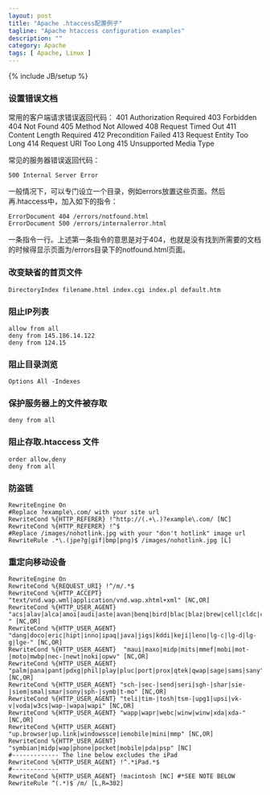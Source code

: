 ```yaml
---
layout: post
title: "Apache .htaccess配置例子"
tagline: "Apache htaccess configuration examples"
description: ""
category: Apache
tags: [ Apache, Linux ]
---
```

{% include JB/setup %}

### 设置错误文档

常用的客户端请求错误返回代码：
	401 Authorization Required
	403 Forbidden
	404 Not Found
	405 Method Not Allowed
	408 Request Timed Out
	411 Content Length Required
	412 Precondition Failed
	413 Request Entity Too Long
	414 Request URI Too Long
	415 Unsupported Media Type

常见的服务器错误返回代码：
	
	500 Internal Server Error

一般情况下，可以专门设立一个目录，例如errors放置这些页面。然后再.htaccess中，加入如下的指令：

	ErrorDocument 404 /errors/notfound.html
	ErrorDocument 500 /errors/internalerror.html

一条指令一行。上述第一条指令的意思是对于404，也就是没有找到所需要的文档的时候得显示页面为/errors目录下的notfound.html页面。

### 改变缺省的首页文件

	DirectoryIndex filename.html index.cgi index.pl default.htm

### 阻止IP列表

	allow from all
	deny from 145.186.14.122
	deny from 124.15

### 阻止目录浏览

	Options All -Indexes

### 保护服务器上的文件被存取

	deny from all

### 阻止存取.htaccess 文件

	order allow,deny
	deny from all

### 防盗链

	RewriteEngine On
	#Replace ?example\.com/ with your site url
	RewriteCond %{HTTP_REFERER} !^http://(.+\.)?example\.com/ [NC]
	RewriteCond %{HTTP_REFERER} !^$
	#Replace /images/nohotlink.jpg with your "don't hotlink" image url
	RewriteRule .*\.(jpe?g|gif|bmp|png)$ /images/nohotlink.jpg [L]

### 重定向移动设备 

	RewriteEngine On
	RewriteCond %{REQUEST_URI} !^/m/.*$
	RewriteCond %{HTTP_ACCEPT} "text/vnd.wap.wml|application/vnd.wap.xhtml+xml" [NC,OR]
	RewriteCond %{HTTP_USER_AGENT} "acs|alav|alca|amoi|audi|aste|avan|benq|bird|blac|blaz|brew|cell|cldc|cmd-" [NC,OR]
	RewriteCond %{HTTP_USER_AGENT} "dang|doco|eric|hipt|inno|ipaq|java|jigs|kddi|keji|leno|lg-c|lg-d|lg-g|lge-" [NC,OR]
	RewriteCond %{HTTP_USER_AGENT}  "maui|maxo|midp|mits|mmef|mobi|mot-|moto|mwbp|nec-|newt|noki|opwv" [NC,OR]
	RewriteCond %{HTTP_USER_AGENT} "palm|pana|pant|pdxg|phil|play|pluc|port|prox|qtek|qwap|sage|sams|sany" [NC,OR]
	RewriteCond %{HTTP_USER_AGENT} "sch-|sec-|send|seri|sgh-|shar|sie-|siem|smal|smar|sony|sph-|symb|t-mo" [NC,OR]
	RewriteCond %{HTTP_USER_AGENT} "teli|tim-|tosh|tsm-|upg1|upsi|vk-v|voda|w3cs|wap-|wapa|wapi" [NC,OR]
	RewriteCond %{HTTP_USER_AGENT} "wapp|wapr|webc|winw|winw|xda|xda-" [NC,OR]
	RewriteCond %{HTTP_USER_AGENT} "up.browser|up.link|windowssce|iemobile|mini|mmp" [NC,OR]
	RewriteCond %{HTTP_USER_AGENT} "symbian|midp|wap|phone|pocket|mobile|pda|psp" [NC]
	#------------- The line below excludes the iPad
	RewriteCond %{HTTP_USER_AGENT} !^.*iPad.*$
	#-------------
	RewriteCond %{HTTP_USER_AGENT} !macintosh [NC] #*SEE NOTE BELOW
	RewriteRule ^(.*)$ /m/ [L,R=302] 
